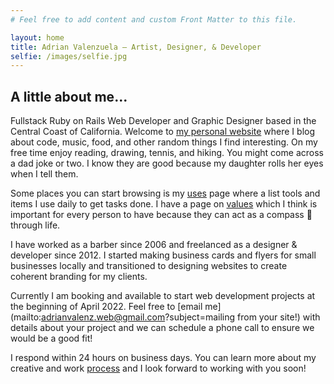 ```yaml
---
# Feel free to add content and custom Front Matter to this file.

layout: home
title: Adrian Valenzuela — Artist, Designer, & Developer
selfie: /images/selfie.jpg
---
```


## A little about me...

Fullstack Ruby on Rails Web Developer and Graphic Designer based in the Central Coast of California. Welcome to [my personal website](/site) where I blog about code, music, food, and other random things I find interesting. On my free time enjoy reading, drawing, tennis, and hiking. You might come across a dad joke or two. I know they are good because my daughter rolls her eyes when I tell them.

Some places you can start browsing is my [uses](/uses) page where a list tools and items I use daily to get tasks done. I have a page on [values](/values) which I think is important for every person to have because they can act as a compass 🧭 through life.

I have worked as a barber since 2006 and freelanced as a designer & developer since 2012. I started making business cards and flyers for small businesses locally and transitioned to designing websites to create coherent branding for my clients.

Currently I am booking and available to start web development projects at the beginning of April 2022. Feel free to [email me](mailto:adrianvalenz.web@gmail.com?subject=mailing from your site!) with details about your project and we can schedule a phone call to ensure we would be a good fit!

I respond within 24 hours on business days. You can learn more about my creative and work [process](/process) and I look forward to working with you soon!
